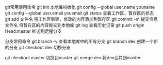 <!-- git push origin master -->
git常用使用命令
git init 本地库初始化
git config --global user.name  youname
git config --global user.email youemail
git status 查看工作区、暂存区的状态
git add 文件名 将工作区新建、修改的内容添加到暂存区
git commit -m 提交信息 文件名 将暂存区的内容提交到本地库
git log 查看历史记录
git push origin Head:master 推送到远程分支

分支常用命令
git branch -v    查看本地库中的所有分支
git branch   dev 创建一个新的分支
git checkout dev 切换分支

git checkout master 切换到master
git merge dev       将dev合并到master
